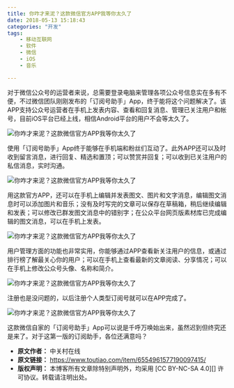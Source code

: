 ```yaml
---
title: 你咋才来泥？这款微信官方APP我等你太久了
date: 2018-05-13 15:18:43
categories: "开发"
tags:
	- 移动互联网
	- 软件
	- 微信
	- iOS
	- 音乐

---
```


对于微信公众号的运营者来说，总需要登录电脑来管理各项公众号信息实在多有不便，不过微信团队刚刚发布的「订阅号助手」App，终于能将这个问题解决了。该APP支持公众号运营者在手机上发表内容、查看和回复消息、管理已关注用户和帐号，目前iOS平台已经上线，相信Android平台的用户不会等太久了。

![你咋才来泥？这款微信官方APP我等你太久了][APP]

使用「订阅号助手」App终于能够在手机端和粉丝们互动了。此外APP还可以及时收到留言消息，进行回复、精选和置顶；可以赞赏并回复；可以收到已关注用户的私信消息，实时沟通。

![你咋才来泥？这款微信官方APP我等你太久了][APP 1]

用这款官方APP，还可以在手机上编辑并发表图文、图片和文字消息，编辑图文消息时可以添加图片和音乐；没有及时写完的文章可以保存在草稿箱，稍后继续编辑和发表；可以修改已群发图文消息中的错别字；在公众平台网页版素材库已完成编辑的图文消息，可以在手机上发表。

![你咋才来泥？这款微信官方APP我等你太久了][APP 2]

用户管理方面的功能也非常实用，你能够通过APP查看新关注用户的信息，或通过排行榜了解最关心你的用户；可以在手机上查看最新的文章阅读、分享情况；可以在手机上修改公众号头像、名称和简介。

![你咋才来泥？这款微信官方APP我等你太久了][APP 3]

注册也是没问题的，以后注册个人类型订阅号就可以在APP完成了。

![你咋才来泥？这款微信官方APP我等你太久了][APP 4]

这款微信自家的「订阅号助手」App可以说是千呼万唤始出来，虽然迟到但终究还是来了。对于这第一版的订阅助手，各位还满意吗？


[APP]: /pro/os/crawler/ZJBY-ZZIU-RQE2.jpg
[APP 1]: /pro/os/crawler/JQQA-NVQR-AERB.jpg
[APP 2]: /pro/os/crawler/7RBZ-JFIE-UZQR.jpg
[APP 3]: /pro/os/crawler/BEQR-NRBU-N6NZ.jpg
[APP 4]: /pro/os/crawler/JMJQ-YREN-2A2Q.jpg
 *  **原文作者：** 中关村在线
 *  **原文链接：** https://www.toutiao.com/item/6554961577190097415/
 *  **版权声明：** 本博客所有文章除特别声明外，均采用 [CC BY-NC-SA 4.0][] 许可协议。转载请注明出处。